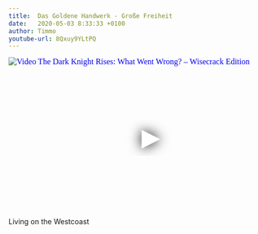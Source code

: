 ```yaml
---
title:  Das Goldene Handwerk - Große Freiheit
date:   2020-05-03 8:33:33 +0100
author: Timmo
youtube-url: 8Qxuy9YLtPQ 
---
```

<div class="video-container ">
<iframe
  width="560"
  height="315"
  src="https://www.youtube.com/embed/8Qxuy9YLtPQ"
  srcdoc="<style>*{padding:0;margin:0;overflow:hidden}html,body{height:100%}img,span{position:absolute;width:100%;top:0;bottom:0;margin:auto}span{height:1.5em;text-align:center;font:48px/1.5 sans-serif;color:white;text-shadow:0 0 0.5em black}</style><a href=https://www.youtube.com/embed/8Qxuy9YLtPQ?autoplay=1><img src=https://img.youtube.com/vi/8Qxuy9YLtPQ/hqdefault.jpg alt='Video The Dark Knight Rises: What Went Wrong? – Wisecrack Edition'><span>▶</span></a>"
  frameborder="0"
  allow="accelerometer; autoplay; encrypted-media; gyroscope; picture-in-picture"
  allowfullscreen
></iframe>
</div>

<div class="post-content-message"> 
Living on the Westcoast
</div>
